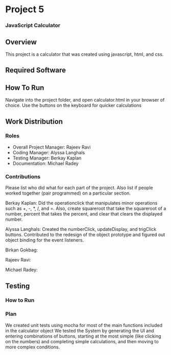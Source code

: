 # Project 5
### JavaScript Calculator

## Overview
This project is a calculator that was created using javascript, html, and css.

## Required Software

## How To Run
Navigate into the project folder, and open calculator.html in your browser of choice.
Use the buttons on the keyboard for quicker calculations

## Work Distribution
### Roles
* Overall Project Manager: Rajeev Ravi
* Coding Manager: Alyssa Langhals
* Testing Manager: Berkay Kaplan  
* Documentation: Michael Radey

### Contributions
Please list who did what for each part of the project.
Also list if people worked together (pair programmed) on a particular section.

Berkay Kaplan: Did the operationclick that manipulates minor operations such as +, -, *, /, and =. Also, create squareroot that take the squareroot of a number, percent that takes the percent, and clear that clears the displayed number.  

Alyssa Langhals: Created the numberClick, updateDisplay, and trigClick buttons. Contributed to the redesign of the object prototype and figured out object binding for the event listeners.

Birkan Gokbag:

Rajeev Ravi:

Michael Radey:


## Testing
### How to Run
### Plan
We created unit tests using mocha for most of the main functions included in the calculator object
We tested the System by generating the UI and entering combinations of buttons, starting at the most simple (like clicking on the numbers) and completing simple calculations, and then moving to more complex conditions.
